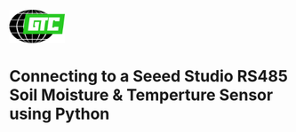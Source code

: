[<img alt="GTC Logo" width="100px" src="/images/gtc_logo.png" />](http://globaltechinc.com)


# Connecting to a Seeed Studio RS485 Soil Moisture & Temperture Sensor using Python

